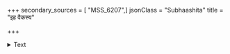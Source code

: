 +++
secondary_sources = [ "MSS_6207",]
jsonClass = "Subhaashita"
title = "इह वैकस्य"

+++

<details><summary>Text</summary>

इह वैकस्य नामुत्र अमुत्रैकस्य नो इह।  
इह चामुत्र वैकस्य नामुत्रैकस्य नो इह॥
</details>
